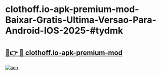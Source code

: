 # clothoff.io-apk-premium-mod-Baixar-Gratis-Ultima-Versao-Para-Android-IOS-2025-#tydmk

# <h2><a href="https://ainizakaria.my?title=clothoff.io-apk-premium-mod&ref=25M">🔗👉 🔴 clothoff.io-apk-premium-mod</a></h2>

[![acn](https://github.com/user-attachments/assets/0f9c940e-d8b0-45ae-aac7-cd30a18b3e1c)](https://ainizakaria.my?title=clothoff.io-apk-premium-mod&ref=25M)

